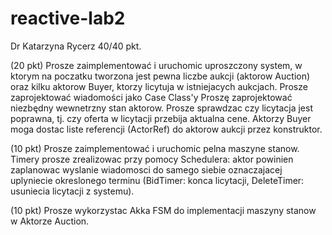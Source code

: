 # reactive-lab2

Dr Katarzyna Rycerz 40/40 pkt. 

(20 pkt) Prosze zaimplementować i uruchomic uproszczony system, w ktorym na poczatku tworzona jest pewna liczbe aukcji (aktorow Auction) oraz kilku aktorow Buyer, ktorzy licytuja w istniejacych aukcjach.
Prosze zaprojektować wiadomości jako Case Class'y
Proszę zaprojektować niezbędny wewnetrzny stan aktorow.
Prosze sprawdzac czy licytacja jest poprawna, tj. czy oferta w licytacji przebija aktualna cene.
Aktorzy Buyer moga dostac liste referencji (ActorRef) do aktorow aukcji przez konstruktor.

(10 pkt) Prosze zaimplementować i uruchomic pelna maszyne stanow.
Timery prosze zrealizowac przy pomocy Schedulera: aktor powinien zaplanowac wyslanie wiadomosci do samego siebie oznaczajacej uplyniecie okreslonego terminu (BidTimer: konca licytacji, DeleteTimer: usuniecia licytacji z systemu).

(10 pkt)
Prosze wykorzystac Akka FSM do implementacji maszyny stanow w Aktorze Auction.
